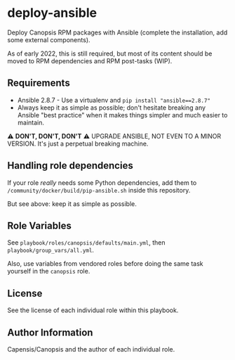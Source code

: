 # deploy-ansible

Deploy Canopsis RPM packages with Ansible (complete the installation, add some external components).

As of early 2022, this is still required, but most of its content should be moved to RPM dependencies and RPM post-tasks (WIP).

## Requirements

- Ansible 2.8.7 - Use a virtualenv and `pip install "ansible==2.8.7"`
- Always keep it as simple as possible; don't hesitate breaking any Ansible "best practice" when it makes things simpler and much easier to maintain.

⚠️ **DON'T, DON'T, DON'T** ⚠️ UPGRADE ANSIBLE, NOT EVEN TO A MINOR VERSION. It's just a perpetual breaking machine.

## Handling role dependencies

If your role *really* needs some Python dependencies, add them to `/community/docker/build/pip-ansible.sh` inside this repository.

But see above: keep it as simple as possible.

## Role Variables

See `playbook/roles/canopsis/defaults/main.yml`, then `playbook/group_vars/all.yml`.

Also, use variables from vendored roles before doing the same task yourself in the `canopsis` role.

## License

See the license of each individual role within this playbook.

## Author Information

Capensis/Canopsis and the author of each individual role.
